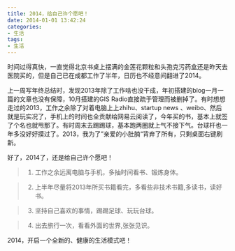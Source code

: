 ```yaml
---
title: 2014，给自己许个愿吧！
date: 2014-01-01 13:42:24
categories:
- 生活
tags:
- 生活
---
```


时间过得真快，一直觉得北京书桌上摆满的金莲花颗粒和头孢克污药盒还是昨天去医院买的，但是自己已在成都工作了半年，日历也不经意间翻进了2014。
<!-- more -->
上一周写年终总结时，发现2013年除了工作啥也没干成，年初搭建的blog一月一篇的文章也没有保障，10月搭建的GIS Radio直接疏于管理而被删掉了。有时想想走过的2013，工作之余除了对着电脑上上zhihu、startup news 、weibo、然后就是玩实况了，手机上的时间也全贡献给网易云阅读了，今年买的书，基本上就签了个名也就甩那了。有时周末去踢踢球，基本跑两圈就上气不接下气。台球杆也一年多没好好摸过了。2013，我为了”亲爱的小肚腩“背弃了所有，只剩桌面右键刷新。

好了，2014了，还是给自己许个愿吧！

> 1. 工作之余远离电脑与手机，多抽时间看书、锻炼身体。

> 2. 上半年尽量将2013年所买书籍看完，多看些非技术书籍,多读书，读好书。

> 3. 坚持自己喜欢的事情，踢踢足球、玩玩台球。

> 4. 出去旅行一次，看看外面的世界,张张见识。

2014，开启一个全新的、健康的生活模式吧！